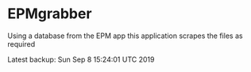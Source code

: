 # EPMgrabber
Using a database from the EPM app this application scrapes the files as required


Latest backup: Sun Sep 8 15:24:01 UTC 2019
